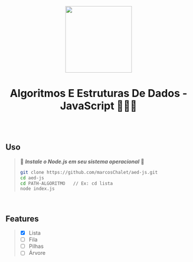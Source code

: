 <div align="center">
  <image width="180px" height="180px" src="https://user-images.githubusercontent.com/72557256/210168192-44094e5a-7e76-4ffe-a27f-e96bc3104829.png"></image>
  <h1>Algoritmos E Estruturas De Dados - JavaScript 🧑🏽‍💻</h1>
</div>

<br><br>

## Uso

> :cop: ***Instale o Node.js em seu sistema operacional*** :cop:
> ```sh
> git clone https://github.com/marcosChalet/aed-js.git
> cd aed-js
> cd PATH-ALGORITMO   // Ex: cd lista
> node index.js
> ```

<br>

## Features
> - [X] Lista
> - [ ] Fila
> - [ ] Pilhas
> - [ ] Árvore
